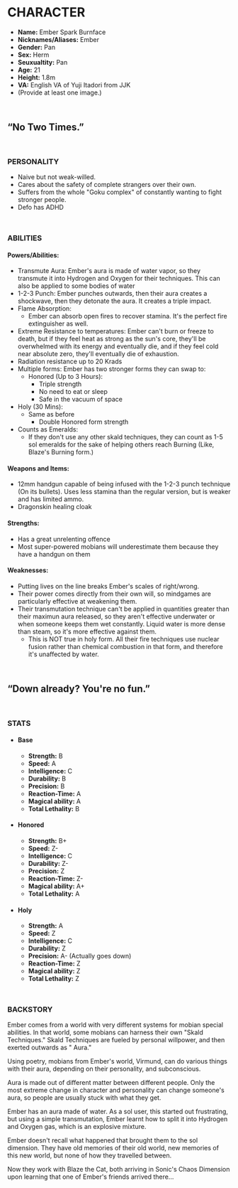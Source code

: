 # CHARACTER

- **Name:** Ember Spark Burnface
- **Nicknames/Aliases:** Ember
- **Gender:** Pan
- **Sex:** Herm
- **Seuxualtity:** Pan
- **Age:** 21
- **Height:** 1.8m
- **VA:** English VA of Yuji Itadori from JJK
- (Provide at least one image.)

``` ```

## “No Two Times.”

``` ```

### PERSONALITY

- Naive but not weak-willed.
- Cares about the safety of complete strangers over their own.
- Suffers from the whole "Goku complex" of constantly wanting to fight stronger people.
- Defo has ADHD

``` ```

### ABILITIES

#### Powers/Abilities:

- Transmute Aura: Ember's aura is made of water vapor, so they transmute it into Hydrogen and Oxygen for their
  techniques. This can also be applied to some bodies of water
- 1-2-3 Punch: Ember punches outwards, then their aura creates a shockwave, then they detonate the aura. It creates a
  triple impact.
- Flame Absorption:
    - Ember can absorb open fires to recover stamina. It's the perfect fire extinguisher as well.
- Extreme Resistance to temperatures: Ember can't burn or freeze to death, but if they feel heat as strong as the sun's
  core, they'll be overwhelmed with its energy and eventually die, and if they feel cold near absolute zero, they'll
  eventually die of exhaustion.
- Radiation resistance up to 20 Krads
- Multiple forms: Ember has two stronger forms they can swap to:
    - Honored (Up to 3 Hours):
        - Triple strength
        - No need to eat or sleep
        - Safe in the vacuum of space
- Holy (30 Mins):
    - Same as before
        - Double Honored form strength
- Counts as Emeralds:
    - If they don't use any other skald techniques, they can count as 1-5 sol emeralds for the sake of helping others
      reach Burning (Like, Blaze's Burning form.)

#### Weapons and Items:

- 12mm handgun capable of being infused with the 1-2-3 punch technique (On its bullets). Uses less stamina than the
  regular version, but is weaker and has limited ammo.
- Dragonskin healing cloak

#### Strengths:

- Has a great unrelenting offence
- Most super-powered mobians will underestimate them because they have a handgun on them

#### Weaknesses:

- Putting lives on the line breaks Ember's scales of right/wrong.
- Their power comes directly from their own will, so mindgames are particularly effective at weakening them.
- Their transmutation technique can't be applied in quantities greater than their maximun aura released, so they aren't
  effective underwater or when someone keeps them wet constantly. Liquid water is more dense than steam, so it's more
  effective against them.
    - This is NOT true in holy form. All their fire techniques use nuclear fusion rather than chemical combustion in
      that form, and therefore it's unaffected by water.

``` ```

## “Down already? You're no fun.”

``` ```

### STATS

- #### Base
    - **Strength:** B
    - **Speed:** A
    - **Intelligence:** C
    - **Durability:** B
    - **Precision:** B
    - **Reaction-Time:** A
    - **Magical ability:** A
    - **Total Lethality:** B
- #### Honored
    - **Strength:** B+
    - **Speed:** Z-
    - **Intelligence:** C
    - **Durability:** Z-
    - **Precision:** Z
    - **Reaction-Time:** Z-
    - **Magical ability:** A+
    - **Total Lethality:** A
- #### Holy
    - **Strength:** A
    - **Speed:** Z
    - **Intelligence:** C
    - **Durability:** Z
    - **Precision:** A- (Actually goes down)
    - **Reaction-Time:** Z
    - **Magical ability:** Z
    - **Total Lethality:** Z

``` ```

### BACKSTORY

Ember comes from a world with very different systems for mobian special abilities. In that world, some mobians can
harness their own "Skald Techniques." Skald Techniques are fueled by personal willpower, and then exerted outwards as "
Aura."

Using poetry, mobians from Ember's world, Virmund, can do various things with their aura, depending on their
personality, and subconscious.

Aura is made out of different matter between different people. Only the most extreme change in character and personality
can change someone's aura, so people are usually stuck with what they get.

Ember has an aura made of water. As a sol user, this started out frustrating, but using a simple transmutation, Ember
learnt how to split it into Hydrogen and Oxygen gas, which is an explosive mixture.

Ember doesn't recall what happened that brought them to the sol dimension. They have old memories of their old world,
new memories of this new world, but none of how they travelled between.

Now they work with Blaze the Cat, both arriving in Sonic's Chaos Dimension upon learning that one of Ember's friends
arrived there...
